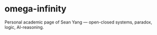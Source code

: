 # omega-infinity
Personal academic page of Sean Yang — open-closed systems, paradox, logic, AI-reasoning.
